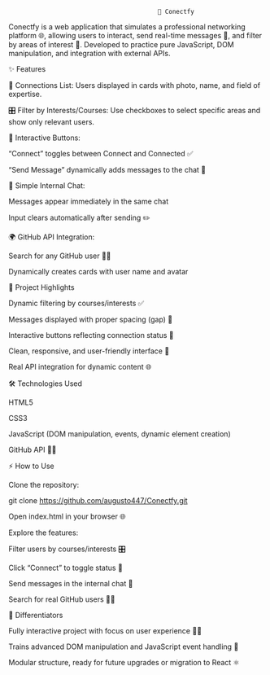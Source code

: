                                              🚀 Conectfy

Conectfy is a web application that simulates a professional networking platform 🌐, allowing users to interact, send real-time messages 💬, and filter by areas of interest 🎯.
Developed to practice pure JavaScript, DOM manipulation, and integration with external APIs.

✨ Features

👥 Connections List:
Users displayed in cards with photo, name, and field of expertise.

🎛 Filter by Interests/Courses:
Use checkboxes to select specific areas and show only relevant users.

🔘 Interactive Buttons:

“Connect” toggles between Connect and Connected ✅

“Send Message” dynamically adds messages to the chat 💬

💬 Simple Internal Chat:

Messages appear immediately in the same chat

Input clears automatically after sending ✏️

🌍 GitHub API Integration:

Search for any GitHub user 🐱‍💻

Dynamically creates cards with user name and avatar

💎 Project Highlights

Dynamic filtering by courses/interests ✅

Messages displayed with proper spacing (gap) 📝

Interactive buttons reflecting connection status 🔄

Clean, responsive, and user-friendly interface 📐

Real API integration for dynamic content 🌐

🛠 Technologies Used

HTML5

CSS3

JavaScript (DOM manipulation, events, dynamic element creation)

GitHub API 🐱‍💻

⚡ How to Use

Clone the repository:

git clone <https://github.com/augusto447/Conectfy.git>


Open index.html in your browser 🌐

Explore the features:

Filter users by courses/interests 🎛

Click “Connect” to toggle status 🔘

Send messages in the internal chat 💬

Search for real GitHub users 🐱‍💻

🌟 Differentiators

Fully interactive project with focus on user experience 👨‍💻

Trains advanced DOM manipulation and JavaScript event handling 🎯

Modular structure, ready for future upgrades or migration to React ⚛️
